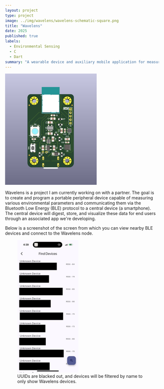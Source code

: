 ```yaml
---
layout: project
type: project
image: ../img/wavelens/wavelens-schematic-square.png
title: "Wavelens"
date: 2025
published: true
labels:
  - Environmental Sensing
  - C
  - Dart
summary: "A wearable device and auxiliary mobile application for measuring and reporting environmental dynamics."
---
```


<div class="text-center p-4">
  <img width="300px" src="../img/wavelens/wavelens-pcb-3d.png" class="img-thumbnail">
</div>

Wavelens is a project I am currently working on with a partner. The goal is to create and program a portable peripheral device capable of measuring various environmental parameters and communicating them via the Bluetooth Low Energy (BLE) protocol to a central device (a smartphone). The central device will digest, store, and visualize these data for end users through an associated app we're developing.

Below is a screenshot of the screen from which you can view nearby BLE devices and connect to the Wavelens node.

<div class="text-center p-4">
  <figure>
    <img width="200px" src="../img/wavelens/wavelens-app-ble-scan-screen.jpeg" class="img-thumbnail">
    <figcaption>UUIDs are blacked out, and devices will be filtered by name to only show Wavelens devices.</figcaption>
  </figure>
</div>
